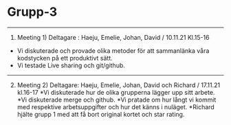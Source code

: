 # Grupp-3

***
1. Meeting 1) Deltagare : Haeju, Emelie, Johan, David / 10.11.21 Kl.15-16 
* Vi diskuterade och provade olika metoder för att sammanlänka våra kodstycken på ett produktivt sätt.
* Vi testade Live sharing och git/github.
***
2. Meeting 2) Deltagare: Haeju, Emelie, Johan, David och Richard / 17.11.21 kl.16-17
*Vi diskuterade hur de olika grupperna lägger upp sitt arbete.
*Vi diskuterade merge och github.
*Vi pratade om hur långt vi kommit med respektive arbetsuppgifter och hur det känns i nuläget.
*Richard hjälte grupp 1 med att få bort original kortet och star rating.
